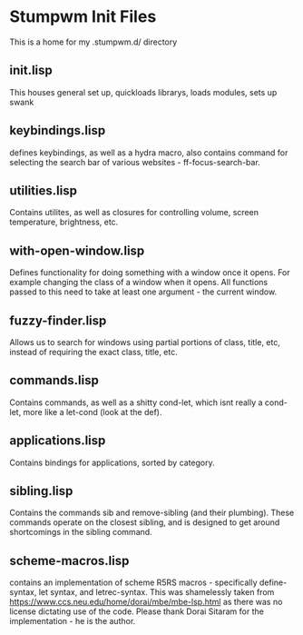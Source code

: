 # Stumpwm Init Files #

This is a home for my .stumpwm.d/ directory

## init.lisp ##

This houses general set up, quickloads librarys, loads modules, sets up swank

## keybindings.lisp ##

defines keybindings, as well as a hydra macro, also contains command for selecting the search bar of various websites - ff-focus-search-bar.

## utilities.lisp ##

Contains utilites, as well as closures for controlling volume, screen temperature, brightness, etc.

## with-open-window.lisp ##

Defines functionality for doing something with a window once it opens. For example changing the class of a window when it opens. All functions passed to this need to take at least one argument - the current window.

## fuzzy-finder.lisp ##

Allows us to search for windows using partial portions of class, title, etc, instead of requiring the exact class, title, etc.

## commands.lisp ##

Contains commands, as well as a shitty cond-let, which isnt really a cond-let, more like a let-cond (look at the def).

## applications.lisp ##

Contains bindings for applications, sorted by category.

## sibling.lisp ##

Contains the commands sib and remove-sibling (and their plumbing). These commands operate on the closest sibling, and is designed to get around shortcomings in the sibling command.

## scheme-macros.lisp ##

contains an implementation of scheme R5RS macros - specifically define-syntax, let syntax, and letrec-syntax. This was shamelessly taken from https://www.ccs.neu.edu/home/dorai/mbe/mbe-lsp.html as there was no license dictating use of the code. Please thank Dorai Sitaram for the implementation - he is the author. 